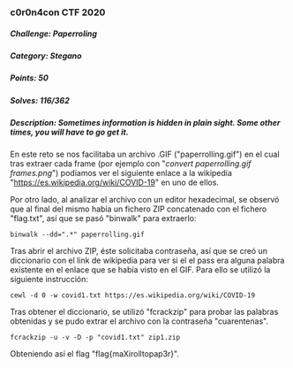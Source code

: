 ### c0r0n4con CTF 2020

##### Challenge: Paperroling

##### Category: Stegano

##### Points: 50

##### Solves: 116/362

##### Description: Sometimes information is hidden in plain sight. Some other times, you will have to go get it.

En este reto se nos facilitaba un archivo .GIF ("paperrolling.gif") en el cual tras extraer cada frame (por ejemplo con "*convert paperrolling.gif frames.png*") podíamos ver el siguiente enlace a la wikipedia "https://es.wikipedia.org/wiki/COVID-19" en uno de ellos.

Por otro lado, al analizar el archivo con un editor hexadecimal, se observó que al final del mismo había un fichero ZIP concatenado con el fichero "flag.txt", así que se pasó "binwalk" para extraerlo:
```
binwalk --dd=".*" paperrolling.gif
```
Tras abrir el archivo ZIP, éste solicitaba contraseña, así que se creó un diccionario con el link de wikipedia para ver si el el pass era alguna palabra existente en el enlace que se había visto en el GIF. Para ello se utilizó la siguiente instrucción:
```
cewl -d 0 -w covid1.txt https://es.wikipedia.org/wiki/COVID-19
```
Tras obtener el diccionario, se utilizó "fcrackzip" para probar las palabras obtenidas y se pudo extrar el archivo con la contraseña "cuarentenas". 
```
fcrackzip -u -v -D -p "covid1.txt" zip1.zip
```
Obteniendo así el flag "flag{maXirolltopap3r}".

